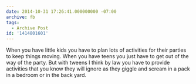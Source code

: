 ```yaml
---
date: 2014-10-31 17:26:41.000000000 -07:00
archive: fb
tags: 
  - Archive Post
id: '1414801601'
---
```


When you have little kids you have to plan lots of activities for their parties to keep things moving. When you have teens you just have to get out of the way of the party. But with tweens I think by law you have to provide activities that you know they will ignore as they giggle and scream in a pack in a bedroom or in the back yard.
